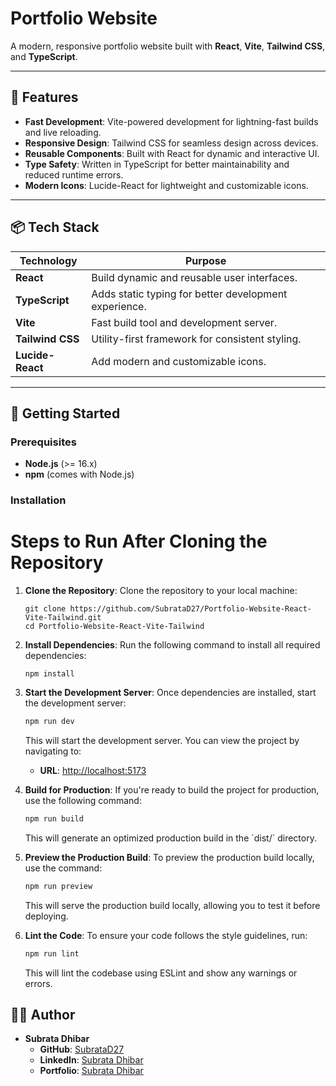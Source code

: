 # Portfolio Website

A modern, responsive portfolio website built with **React**, **Vite**, **Tailwind CSS**, and **TypeScript**.

---

## 🚀 Features
- **Fast Development**: Vite-powered development for lightning-fast builds and live reloading.
- **Responsive Design**: Tailwind CSS for seamless design across devices.
- **Reusable Components**: Built with React for dynamic and interactive UI.
- **Type Safety**: Written in TypeScript for better maintainability and reduced runtime errors.
- **Modern Icons**: Lucide-React for lightweight and customizable icons.

---

## 📦 Tech Stack

| Technology      | Purpose                                               |
|------------------|-------------------------------------------------------|
| **React**       | Build dynamic and reusable user interfaces.           |
| **TypeScript**  | Adds static typing for better development experience. |
| **Vite**        | Fast build tool and development server.               |
| **Tailwind CSS**| Utility-first framework for consistent styling.       |
| **Lucide-React**| Add modern and customizable icons.                    |

---

## 📖 Getting Started

### Prerequisites
- **Node.js** (>= 16.x)
- **npm** (comes with Node.js)

### Installation

# Steps to Run After Cloning the Repository

1. **Clone the Repository**:
   Clone the repository to your local machine:
   ```
   git clone https://github.com/SubrataD27/Portfolio-Website-React-Vite-Tailwind.git
   cd Portfolio-Website-React-Vite-Tailwind
   ```

2. **Install Dependencies**:
   Run the following command to install all required dependencies:
   ```
   npm install
   ```

3. **Start the Development Server**:
   Once dependencies are installed, start the development server:
   ```bash
   npm run dev
   ```
   This will start the development server. You can view the project by navigating to:
   - **URL**: [http://localhost:5173](http://localhost:5173)

4. **Build for Production**:
   If you're ready to build the project for production, use the following command:
   ```bash
   npm run build
   ```
   This will generate an optimized production build in the \`dist/\` directory.

5. **Preview the Production Build**:
   To preview the production build locally, use the command:
   ```bash
   npm run preview
   ```
   This will serve the production build locally, allowing you to test it before deploying.

6. **Lint the Code**:
   To ensure your code follows the style guidelines, run:
   ```bash
   npm run lint
   ```
   This will lint the codebase using ESLint and show any warnings or errors.



   
## 👨‍💻 Author

- **Subrata Dhibar**
  - **GitHub**: [SubrataD27](https://github.com/SubrataD27)
  - **LinkedIn**: [Subrata Dhibar](https://www.linkedin.com/in/subrata-dhibar-3b1133263/)
  - **Portfolio**: [Subrata Dhibar](https://subrata-07.netlify.app/)
